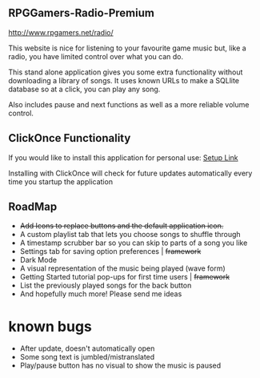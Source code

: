 ## RPGGamers-Radio-Premium

http://www.rpgamers.net/radio/

This website is nice for listening to your favourite game music but, like a radio, you have limited control over what you can do. 

This stand alone application gives you some extra functionality without downloading a library of songs. It uses known URLs to make a SQLlite database so at a click, you can play any song. 

Also includes pause and next functions as well as a more reliable volume control. 

## ClickOnce Functionality

If you would like to install this application for personal use: [Setup Link](https://github.com/DerekGooding/RPGGamers-Radio-Premium/raw/main/bin/publish/setup.exe)

Installing with ClickOnce will check for future updates automatically every time you startup the application

## RoadMap

* ~~Add Icons to replace buttons 	and the default application icon.~~
* A custom playlist tab that lets you choose songs to shuffle through
* A timestamp scrubber bar so you can skip to parts of a song you like
* Settings tab for saving option preferences | ~~framework~~
* Dark Mode
* A visual representation of the music being played (wave form) 
* Getting Started tutorial pop-ups for first time users | ~~framework~~
* List the previously played songs for the back button
* And hopefully much more! Please send me ideas


# known bugs

* After update, doesn't automatically open
* Some song text is jumbled/mistranslated
* Play/pause button has no visual to show the music is paused
